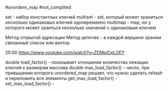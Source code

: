 #unordere_map #not_complited 

set - набор константных ключей
multiset - set, который может храниться несколько одинаковых ключей одновременно
multimap - map, но у которого может хранться несколько значений  с одинаковым ключем

Метод открытой адресации
Метод цепочек - в каждой вершине храним связанный список или вектор

25:00
https://www.youtube.com/watch?v=ZDMoiCeLOEY

double load_factor() - показывает отношение количества лежащих ключей к размерам массива
double max_load_factor() - число, при привышении которого unordered_map решает, что нужно сделать rehash и переложить все элементы
get_max_load_factor() - 
set_max_load_factor() -

